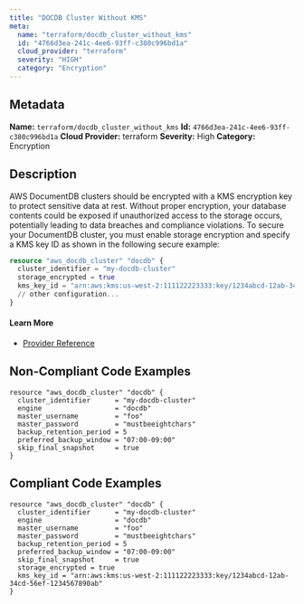 ```yaml
---
title: "DOCDB Cluster Without KMS"
meta:
  name: "terraform/docdb_cluster_without_kms"
  id: "4766d3ea-241c-4ee6-93ff-c380c996bd1a"
  cloud_provider: "terraform"
  severity: "HIGH"
  category: "Encryption"
---
```

## Metadata
**Name:** `terraform/docdb_cluster_without_kms`
**Id:** `4766d3ea-241c-4ee6-93ff-c380c996bd1a`
**Cloud Provider:** terraform
**Severity:** High
**Category:** Encryption
## Description
AWS DocumentDB clusters should be encrypted with a KMS encryption key to protect sensitive data at rest. Without proper encryption, your database contents could be exposed if unauthorized access to the storage occurs, potentially leading to data breaches and compliance violations. To secure your DocumentDB cluster, you must enable storage encryption and specify a KMS key ID as shown in the following secure example:

```terraform
resource "aws_docdb_cluster" "docdb" {
  cluster_identifier = "my-docdb-cluster"
  storage_encrypted = true
  kms_key_id = "arn:aws:kms:us-west-2:111122223333:key/1234abcd-12ab-34cd-56ef-1234567890ab"
  // other configuration...
}
```

#### Learn More

 - [Provider Reference](https://registry.terraform.io/providers/hashicorp/aws/latest/docs/resources/docdb_cluster#kms_key_id)

## Non-Compliant Code Examples
```aws
resource "aws_docdb_cluster" "docdb" {
  cluster_identifier      = "my-docdb-cluster"
  engine                  = "docdb"
  master_username         = "foo"
  master_password         = "mustbeeightchars"
  backup_retention_period = 5
  preferred_backup_window = "07:00-09:00"
  skip_final_snapshot     = true
}

```

## Compliant Code Examples
```aws
resource "aws_docdb_cluster" "docdb" {
  cluster_identifier      = "my-docdb-cluster"
  engine                  = "docdb"
  master_username         = "foo"
  master_password         = "mustbeeightchars"
  backup_retention_period = 5
  preferred_backup_window = "07:00-09:00"
  skip_final_snapshot     = true
  storage_encrypted = true
  kms_key_id = "arn:aws:kms:us-west-2:111122223333:key/1234abcd-12ab-34cd-56ef-1234567890ab"
}

```